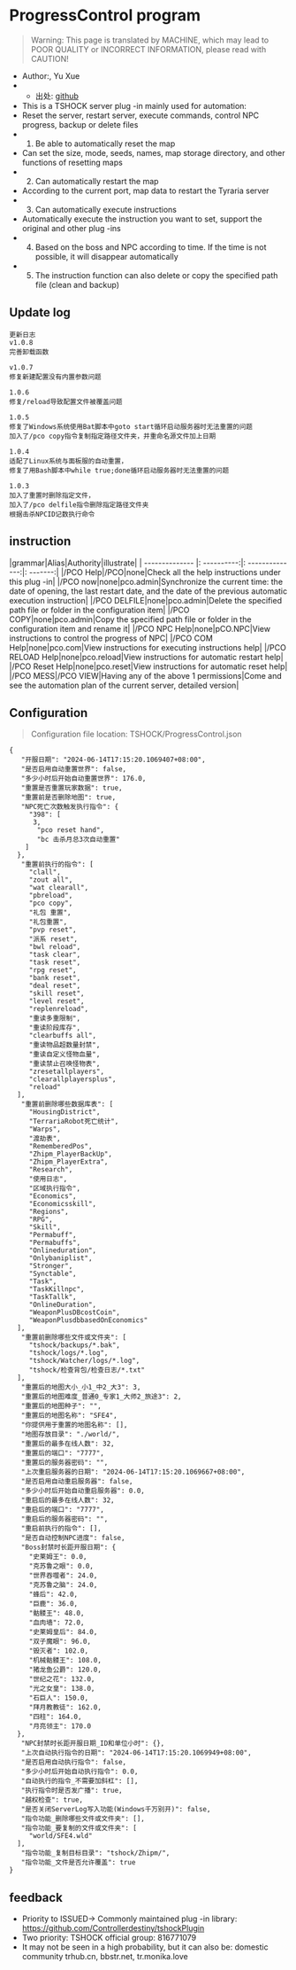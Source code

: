 # ProgressControl program

> Warning: This page is translated by MACHINE, which may lead to POOR QUALITY or INCORRECT INFORMATION, please read with CAUTION!


- Author:, Yu Xue
- - 出处: [github](https://github.com/skywhale-zhi/ProgressControl) 
- This is a TSHOCK server plug -in mainly used for automation:
- Reset the server, restart server, execute commands, control NPC progress, backup or delete files
- 1. Be able to automatically reset the map
- Can set the size, mode, seeds, names, map storage directory, and other functions of resetting maps
- 2. Can automatically restart the map
- According to the current port, map data to restart the Tyraria server
- 3. Can automatically execute instructions
- Automatically execute the instruction you want to set, support the original and other plug -ins
- 4. Based on the boss and NPC according to time. If the time is not possible, it will disappear automatically
- 5. The instruction function can also delete or copy the specified path file (clean and backup)

## Update log

```
更新日志
v1.0.8
完善卸载函数

v1.0.7
修复新建配置没有内置参数问题

1.0.6 
修复/reload导致配置文件被覆盖问题

1.0.5
修复了Windows系统使用Bat脚本中goto start循环启动服务器时无法重置的问题
加入了/pco copy指令复制指定路径文件夹，并重命名源文件加上日期

1.0.4
适配了Linux系统与面板服的自动重置，
修复了用Bash脚本中while true;done循环启动服务器时无法重置的问题

1.0.3
加入了重置时删除指定文件，
加入了/pco delfile指令删除指定路径文件夹
根据击杀NPCID记数执行命令

```

## instruction

|grammar|Alias|Authority|illustrate|
| -------------- |: ----------:|: --------------:|: -------:|
|/PCO Help|/PCO|none|Check all the help instructions under this plug -in|
|/PCO now|none|pco.admin|Synchronize the current time: the date of opening, the last restart date, and the date of the previous automatic execution instruction|
|/PCO DELFILE|none|pco.admin|Delete the specified path file or folder in the configuration item|
|/PCO COPY|none|pco.admin|Copy the specified path file or folder in the configuration item and rename it|
|/PCO NPC Help|none|pCO.NPC|View instructions to control the progress of NPC|
|/PCO COM Help|none|pco.com|View instructions for executing instructions help|
|/PCO RELOAD Help|none|pco.reload|View instructions for automatic restart help|
|/PCO Reset Help|none|pco.reset|View instructions for automatic reset help|
|/PCO MESS|/PCO VIEW|Having any of the above 1 permissions|Come and see the automation plan of the current server, detailed version|



## Configuration
> Configuration file location: TSHOCK/ProgressControl.json
```
{
   "开服日期": "2024-06-14T17:15:20.1069407+08:00",
   "是否启用自动重置世界": false,
   "多少小时后开始自动重置世界": 176.0,
   "重置是否重置玩家数据": true,
   "重置前是否删除地图": true,
   "NPC死亡次数触发执行指令": {
     "398": [
      3,
       "pco reset hand",
       "bc 击杀月总3次自动重置" 
    ]
  },
   "重置前执行的指令": [
     "clall",
     "zout all",
     "wat clearall",
     "pbreload",
     "pco copy",
     "礼包 重置",
     "礼包重置",
     "pvp reset",
     "派系 reset",
     "bwl reload",
     "task clear",
     "task reset",
     "rpg reset",
     "bank reset",
     "deal reset",
     "skill reset",
     "level reset",
     "replenreload",
     "重读多重限制",
     "重读阶段库存",
     "clearbuffs all",
     "重读物品超数量封禁",
     "重读自定义怪物血量",
     "重读禁止召唤怪物表",
     "zresetallplayers",
     "clearallplayersplus",
     "reload" 
  ],
   "重置前删除哪些数据库表": [
     "HousingDistrict",
     "TerrariaRobot死亡统计",
     "Warps",
     "渡劫表",
     "RememberedPos",
     "Zhipm_PlayerBackUp",
     "Zhipm_PlayerExtra",
     "Research",
     "使用日志",
     "区域执行指令",
     "Economics",
     "Economicsskill",
     "Regions",
     "RPG",
     "Skill",
     "Permabuff",
     "Permabuffs",
     "Onlineduration",
     "Onlybaniplist",
     "Stronger",
     "Synctable",
     "Task",
     "TaskKillnpc",
     "TaskTallk",
     "OnlineDuration",
     "WeaponPlusDBcostCoin",
     "WeaponPlusdbbasedOnEconomics" 
  ],
   "重置前删除哪些文件或文件夹": [
     "tshock/backups/*.bak",
     "tshock/logs/*.log",
     "tshock/Watcher/logs/*.log",
     "tshock/检查背包/检查日志/*.txt" 
  ],
   "重置后的地图大小_小1_中2_大3": 3,
   "重置后的地图难度_普通0_专家1_大师2_旅途3": 2,
   "重置后的地图种子": "",
   "重置后的地图名称": "SFE4",
   "你提供用于重置的地图名称": [],
   "地图存放目录": "./world/",
   "重置后的最多在线人数": 32,
   "重置后的端口": "7777",
   "重置后的服务器密码": "",
   "上次重启服务器的日期": "2024-06-14T17:15:20.1069667+08:00",
   "是否启用自动重启服务器": false,
   "多少小时后开始自动重启服务器": 0.0,
   "重启后的最多在线人数": 32,
   "重启后的端口": "7777",
   "重启后的服务器密码": "",
   "重启前执行的指令": [],
   "是否自动控制NPC进度": false,
   "Boss封禁时长距开服日期": {
     "史莱姆王": 0.0,
     "克苏鲁之眼": 0.0,
     "世界吞噬者": 24.0,
     "克苏鲁之脑": 24.0,
     "蜂后": 42.0,
     "巨鹿": 36.0,
     "骷髅王": 48.0,
     "血肉墙": 72.0,
     "史莱姆皇后": 84.0,
     "双子魔眼": 96.0,
     "毁灭者": 102.0,
     "机械骷髅王": 108.0,
     "猪龙鱼公爵": 120.0,
     "世纪之花": 132.0,
     "光之女皇": 138.0,
     "石巨人": 150.0,
     "拜月教教徒": 162.0,
     "四柱": 164.0,
     "月亮领主": 170.0
  },
   "NPC封禁时长距开服日期_ID和单位小时": {},
   "上次自动执行指令的日期": "2024-06-14T17:15:20.1069949+08:00",
   "是否启用自动执行指令": false,
   "多少小时后开始自动执行指令": 0.0,
   "自动执行的指令_不需要加斜杠": [],
   "执行指令时是否发广播": true,
   "越权检查": true,
   "是否关闭ServerLog写入功能(Windows千万别开)": false,
   "指令功能_删除哪些文件或文件夹": [],
   "指令功能_要复制的文件或文件夹": [
     "world/SFE4.wld" 
  ],
   "指令功能_复制目标目录": "tshock/Zhipm/",
   "指令功能_文件是否允许覆盖": true
}
```

## feedback
- Priority to ISSUED-> Commonly maintained plug -in library: https://github.com/Controllerdestiny/tshockPlugin
- Two priority: TSHOCK official group: 816771079
- It may not be seen in a high probability, but it can also be: domestic community trhub.cn, bbstr.net, tr.monika.love